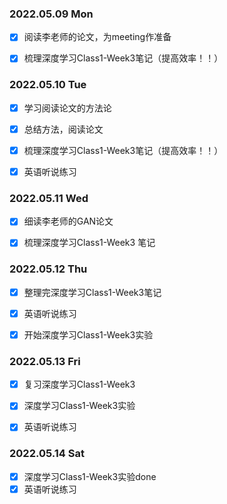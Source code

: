 ### 2022.05.09  Mon

- [x] 阅读李老师的论文，为meeting作准备

- [x] 梳理深度学习Class1-Week3笔记（提高效率！！）



### 2022.05.10  Tue

- [x] 学习阅读论文的方法论
- [x] 总结方法，阅读论文
- [x] 梳理深度学习Class1-Week3笔记（提高效率！！）
- [x] 英语听说练习



### 2022.05.11  Wed

- [x] 细读李老师的GAN论文
- [x] 梳理深度学习Class1-Week3 笔记



### 2022.05.12  Thu

- [x] 整理完深度学习Class1-Week3笔记
- [x] 英语听说练习
- [x] 开始深度学习Class1-Week3实验



### 2022.05.13  Fri

- [x] 复习深度学习Class1-Week3

- [x] 深度学习Class1-Week3实验

- [x] 英语听说练习

  

### 2022.05.14  Sat

- [x] 深度学习Class1-Week3实验done
- [x] 英语听说练习
